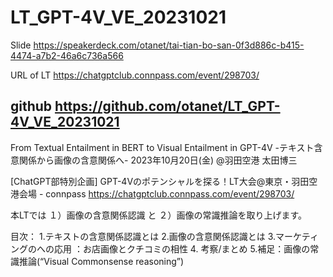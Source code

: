 # LT_GPT-4V_VE_20231021

Slide
https://speakerdeck.com/otanet/tai-tian-bo-san-0f3d886c-b415-4474-a7b2-46a6c736a566

URL of LT
https://chatgptclub.connpass.com/event/298703/

github
https://github.com/otanet/LT_GPT-4V_VE_20231021
--
From Textual Entailment in BERT to Visual Entailment in GPT-4V
-テキスト含意関係から画像の含意関係へ-
2023年10月20日(金) @羽田空港 太田博三

[ChatGPT部特別企画] GPT-4Vのポテンシャルを探る！LT大会@東京・羽田空港会場 - connpass
https://chatgptclub.connpass.com/event/298703/

本LTでは
１）画像の含意関係認識
と
２）画像の常識推論を取り上げます。

目次：
1.テキストの含意関係認識とは
2.画像の含意関係認識とは
3.マーケティングのへの応用
：お店画像とクチコミの相性
4. 考察/まとめ
5.補足：画像の常識推論(“Visual Commonsense reasoning”)
